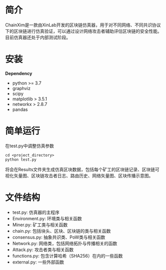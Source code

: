  # 简介
 ChainXim是一款由XinLab开发的区块链仿真器，用于对不同网络、不同共识协议下的区块链进行仿真验证，可以通过设计网络攻击者辅助评估区块链的安全性能。目前仿真器还处于内部测试阶段。

# 安装 
 **Dependency**
 - python >= 3.7
 - graphviz
 - scipy
 - matplotlib > 3.5.1
 - networkx > 2.8.7
 - pandas

# 简单运行
在test.py中调整仿真参数
```shell
cd <project_directory>
python test.py
```
将会在Results文件夹生成仿真区块数据，包括每个矿工的区块链记录、区块链可视化矢量图、区块链攻击者日志、路由历史、网络矢量图、区块传播示意图。

# 文件结构
- test.py: 仿真器的主程序
- Environment.py: 环境类与相关函数
- Miner.py: 矿工类与相关函数
- chain.py: 包括块头、区块、区块链的类与相关函数
- consensus.py: 抽象共识类、PoW类与相关函数
- Network.py: 网络类，包括网络拓扑与传播相关的函数
- Attack.py: 攻击者类与相关函数
- functions.py: 包含计算哈希（SHA256）在内的一些函数
- external.py: 一些外部函数